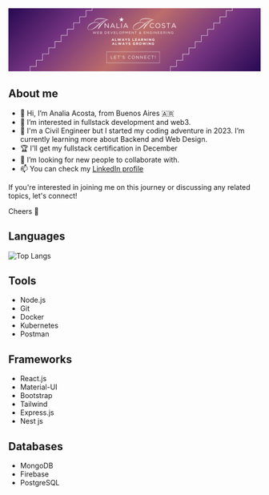 <img src="img/Github Banner.png">

## About me
- 👋 Hi, I’m Analia Acosta, from Buenos Aires 🇦🇷
- 👀 I’m interested in fullstack development and web3.
- 🌱 I'm a Civil Engineer but I started my coding adventure in 2023. I’m currently learning more about Backend and Web Design.
- 🏆 I'll get my fullstack certification in December
- 💞️ I’m looking for new people to collaborate with.
- 📫 You can check my [LinkedIn profile](https://www.linkedin.com/in/analia-acosta-engineer/)

If you're interested in joining me on this journey or discussing any related topics, let's connect!

Cheers 👋 

## Languages
![Top Langs](https://github-readme-stats.vercel.app/api/top-langs/?username=analiaacosta2023&layout=compact)

## Tools
- Node.js
- Git
- Docker
- Kubernetes
- Postman

## Frameworks
- React.js
- Material-UI
- Bootstrap
- Tailwind
- Express.js
- Nest js

## Databases
- MongoDB
- Firebase
- PostgreSQL

